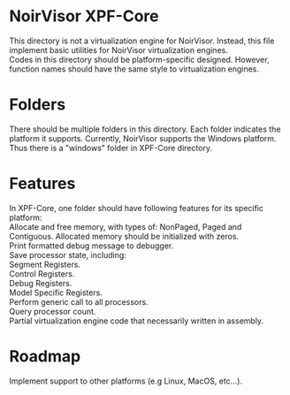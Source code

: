 # NoirVisor XPF-Core
This directory is not a virtualization engine for NoirVisor. Instead, this file implement basic utilities for NoirVisor virtualization engines. <br>
Codes in this directory should be platform-specific designed. However, function names should have the same style to virtualization engines. <br>

# Folders
There should be multiple folders in this directory. Each folder indicates the platform it supports. Currently, NoirVisor supports the Windows platform. Thus there is a "windows" folder in XPF-Core directory.

# Features
In XPF-Core, one folder should have following features for its specific platform: <br>
Allocate and free memory, with types of: NonPaged, Paged and Contiguous. Allocated memory should be initialized with zeros. <br>
Print formatted debug message to debugger. <br>
Save processor state, including: <br>
Segment Registers. <br>
Control Registers. <br>
Debug Registers. <br>
Model Specific Registers. <br>
Perform generic call to all processors. <br>
Query processor count. <br>
Partial virtualization engine code that necessarily written in assembly.

# Roadmap
Implement support to other platforms (e.g Linux, MacOS, etc...).